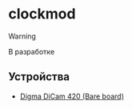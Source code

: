 # clockmod

> [!WARNING]
> В разработке

## Устройства
 * [Digma DiCam 420 (Bare board)](https://github.com/codechara/clockmod_dicam420)
